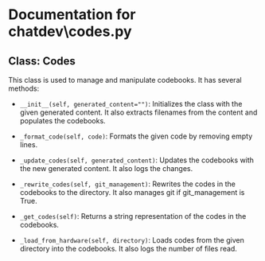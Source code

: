 # Documentation for chatdev\codes.py

## Class: Codes

This class is used to manage and manipulate codebooks. It has several methods:

- `__init__(self, generated_content="")`: Initializes the class with the given generated content. It also extracts filenames from the content and populates the codebooks.

- `_format_code(self, code)`: Formats the given code by removing empty lines.

- `_update_codes(self, generated_content)`: Updates the codebooks with the new generated content. It also logs the changes.

- `_rewrite_codes(self, git_management)`: Rewrites the codes in the codebooks to the directory. It also manages git if git_management is True.

- `_get_codes(self)`: Returns a string representation of the codes in the codebooks.

- `_load_from_hardware(self, directory)`: Loads codes from the given directory into the codebooks. It also logs the number of files read.
